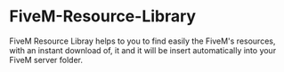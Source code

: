 # FiveM-Resource-Library
FiveM Resource Libray helps to you to find easily the FiveM's resources, with an instant download of, it and it will be insert automatically into your FiveM server folder.

